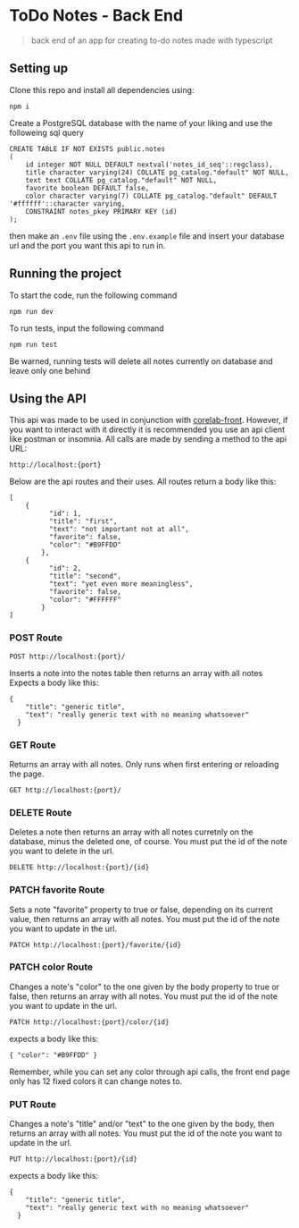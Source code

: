# ToDo Notes - Back End

> back end of an app for creating to-do notes made with typescript

## Setting up

Clone this repo and install all dependencies using:
```
npm i
```
Create a PostgreSQL database with the name of your liking and use the followeing sql query
```
CREATE TABLE IF NOT EXISTS public.notes
(
    id integer NOT NULL DEFAULT nextval('notes_id_seq'::regclass),
    title character varying(24) COLLATE pg_catalog."default" NOT NULL,
    text text COLLATE pg_catalog."default" NOT NULL,
    favorite boolean DEFAULT false,
    color character varying(7) COLLATE pg_catalog."default" DEFAULT '#ffffff'::character varying,
    CONSTRAINT notes_pkey PRIMARY KEY (id)
);
```
then make an `.env` file using the `.env.example` file and insert your database url and the port you want this api to run in.

## Running the project

To start the code, run the following command

```
npm run dev
```

To run tests, input the following command

```
npm run test
```
Be warned, running tests will delete all notes currently on database and leave only one behind

## Using the API

This api was made to be used in conjunction with [corelab-front](https://github.com/duanzin/corelab-front).
However, if you want to interact with it directly it is recommended you use an api client like postman or insomnia.
All calls are made by sending a method to the api URL:

```
http://localhost:{port}
```

Below are the api routes and their uses.
All routes return a body like this:
```
[
    {
          "id": 1,
          "title": "first",
          "text": "not important not at all",
          "favorite": false,
          "color": "#B9FFDD"
        },
    {
          "id": 2,
          "title": "second",
          "text": "yet even more meaningless",
          "favorite": false,
          "color": "#FFFFFF"
        }
]
```

### POST Route

```
POST http://localhost:{port}/
```

Inserts a note into the notes table then returns an array with all notes
Expects a body like this:
```
{
    "title": "generic title",
    "text": "really generic text with no meaning whatsoever"
  }

```

### GET Route

Returns an array with all notes. Only runs when first entering or reloading the page.

```
GET http://localhost:{port}/
```

### DELETE Route

Deletes a note then returns an array with all notes curretnly on the database, minus the deleted one, of course.
You must put the id of the note you want to delete in the url.

```
DELETE http://localhost:{port}/{id}
```

### PATCH favorite Route

Sets a note "favorite" property to true or false, depending on its current value, then returns an array with all notes.
You must put the id of the note you want to update in the url.

```
PATCH http://localhost:{port}/favorite/{id}
```


### PATCH color Route

Changes a note's "color" to the one given by the body property to true or false, then returns an array with all notes.
You must put the id of the note you want to update in the url.

```
PATCH http://localhost:{port}/color/{id}
```

expects a body like this:
```
{ "color": "#B9FFDD" }
```

Remember, while you can set any color through api calls, the front end page only has 12 fixed colors it can change notes to.

### PUT Route

Changes a note's "title" and/or "text" to the one given by the body, then returns an array with all notes.
You must put the id of the note you want to update in the url.

```
PUT http://localhost:{port}/{id}
```

expects a body like this:
```
{
    "title": "generic title",
    "text": "really generic text with no meaning whatsoever"
  }
```

